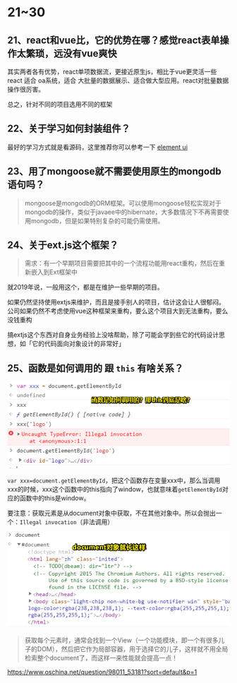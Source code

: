 # 21~30

## 21、react和vue比，它的优势在哪？感觉react表单操作太繁琐，远没有vue爽快

其实两者各有优势，react单项数据流，更接近原生js，相比于vue更灵活一些 react 适合 oa系统，适合 大批量的数据展示、适合做大型应用。react对批量数据操作很厉害。

总之，针对不同的项目选用不同的框架

## 22、关于学习如何封装组件？

最好的学习方式就是看源码，这里推荐你可以参考一下 [element ui](https://element.eleme.cn/#/zh-CN/component/carousel)

## 23、用了mongoose就不需要使用原生的mongodb语句吗？

> mongoose是mongodb的ORM框架。可以使用mongoose轻松实现对于mongodb的操作，类似于javaee中的hibernate，大多数情况下不再需要使用mongodb，但是如果特别复杂的可能仍需使用。

## 24、关于ext.js这个框架？

> 需求：有一个早期项目需要把其中的一个流程功能用react重构，然后在重新嵌入到Ext框架中

就2019年说，一般用这个，都是在维护一些早期的项目。

如果仍然坚持使用extjs来维护，而且是接手别人的项目，估计这会让人很郁闷。公司如果仍然不考虑使用vue这种框架来重构，要么这个项目大到无法重构，要么没钱重构

搞extjs这个东西对自身业务经验上没啥帮助，除了可能会学到些它的代码设计思想，如「它的代码面向对象设计的非常好」

##  25、函数是如何调用的 跟 `this` 有啥关系？

![this的指向问题](assets/img/2019-11-25-19-26-29.png)

`var xxx=document.getElementById`，把这个函数存在变量xxx中，那么当调用xxx的时候，xxx这个函数中的this指向了window，也就意味着`getElementById`对应的函数中的this是window。

要注意：获取元素是从document对象中获取，不在其他对象中。所以会抛出一个：`Illegal invocation`（非法调用）

![document的值是什么](assets/img/2019-11-25-19-30-27.png)

> 获取每个元素时，通常会找到一个View（一个功能模块，即一个有很多儿子的DOM），然后把它作为局部容器，用于选择它的儿子，这样就不用全局检索整个document了，而这样一来性能就会提高一点！

<https://www.oschina.net/question/98011_53181?sort=default&p=1>




